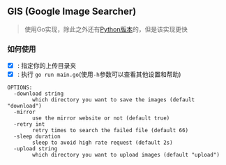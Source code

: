 ## GIS (Google Image Searcher)
> 使用Go实现，除此之外还有[Python版本](https://git.io/Jvrbv)的，但是该实现更快

### 如何使用
- [x] : 指定你的上传目录夹
- [x] : 执行 `go run main.go`(使用`-h`参数可以查看其他设置和帮助)

```
OPTIONS:
  -download string
        which directory you want to save the images (default "download")
  -mirror
        use the mirror website or not (default true)
  -retry int
        retry times to search the failed file (default 66)
  -sleep duration
        sleep to avoid high rate request (default 2s)
  -upload string
        which directory you want to upload images (default "upload")
```